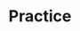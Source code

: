 ---
title: "Practice"  # Add a page title.
summary: "Tips and advice for practicing and beginners"  # Add a page description.
type: "widget_page"  # Page type is a Widget Page
---